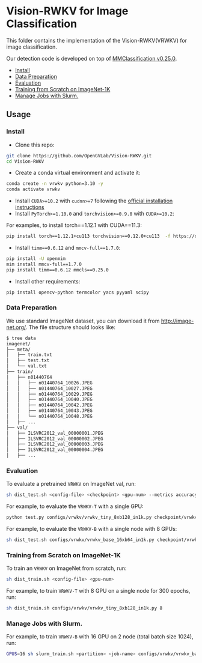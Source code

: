 # Vision-RWKV for Image Classification

This folder contains the implementation of the Vision-RWKV(VRWKV) for image classification.

Our detection code is developed on top
of [MMClassification v0.25.0](https://github.com/open-mmlab/mmpretrain/tree/v0.25.0).

<!-- TOC -->

* [Install](#install)
* [Data Preparation](#data-preparation)
* [Evaluation](#evaluation)
* [Training from Scratch on ImageNet-1K](#training-from-scratch-on-imagenet-1k)
* [Manage Jobs with Slurm.](#manage-jobs-with-slurm)

<!-- TOC -->

## Usage

### Install

- Clone this repo:

```bash
git clone https://github.com/OpenGVLab/Vision-RWKV.git
cd Vision-RWKV
```

- Create a conda virtual environment and activate it:

```bash
conda create -n vrwkv python=3.10 -y
conda activate vrwkv
```

- Install `CUDA>=10.2` with `cudnn>=7` following
  the [official installation instructions](https://docs.nvidia.com/cuda/cuda-installation-guide-linux/index.html)
- Install `PyTorch>=1.10.0` and `torchvision>=0.9.0` with `CUDA>=10.2`:

For examples, to install torch==1.12.1 with CUDA==11.3:

```bash
pip install torch==1.12.1+cu113 torchvision==0.12.0+cu113  -f https://download.pytorch.org/whl/torch_stable.html
```

- Install `timm==0.6.12` and `mmcv-full==1.7.0`:

```bash
pip install -U openmim
mim install mmcv-full==1.7.0
pip install timm==0.6.12 mmcls==0.25.0
```

- Install other requirements:

```bash
pip install opencv-python termcolor yacs pyyaml scipy
```

### Data Preparation

We use standard ImageNet dataset, you can download it from http://image-net.org/. The file structure should looks like:

```bash
$ tree data
imagenet/
├── meta/
│   ├── train.txt
│   ├── test.txt
│   └── val.txt
├── train/
│   ├── n01440764
│   │   ├── n01440764_10026.JPEG
│   │   ├── n01440764_10027.JPEG
│   │   ├── n01440764_10029.JPEG
│   │   ├── n01440764_10040.JPEG
│   │   ├── n01440764_10042.JPEG
│   │   ├── n01440764_10043.JPEG
│   │   └── n01440764_10048.JPEG
│   ├── ...
├── val/
│   ├── ILSVRC2012_val_00000001.JPEG
│   ├── ILSVRC2012_val_00000002.JPEG
│   ├── ILSVRC2012_val_00000003.JPEG
│   ├── ILSVRC2012_val_00000004.JPEG
│   ├── ...
```

### Evaluation

To evaluate a pretrained `VRWKV` on ImageNet val, run:

```bash
sh dist_test.sh <config-file> <checkpoint> <gpu-num> --metrics accuracy
```

For example, to evaluate the `VRWKV-T` with a single GPU:

```bash
python test.py configs/vrwkv/vrwkv_tiny_8xb128_in1k.py checkpoint/vrwkv_t_in1k_224.pth --metrics accuracy
```

For example, to evaluate the `VRWKV-B` with a single node with 8 GPUs:

```bash
sh dist_test.sh configs/vrwkv/vrwkv_base_16xb64_in1k.py checkpoint/vrwkv_b_in1k_224.pth 8 --metrics accuracy
```

### Training from Scratch on ImageNet-1K

To train an `VRWKV` on ImageNet from scratch, run:

```bash
sh dist_train.sh <config-file> <gpu-num>
```

For example, to train `VRWKV-T` with 8 GPU on a single node for 300 epochs, run:

```bash
sh dist_train.sh configs/vrwkv/vrwkv_tiny_8xb128_in1k.py 8
```

### Manage Jobs with Slurm.

For example, to train `VRWKV-B` with 16 GPU on 2 node (total batch size 1024), run:

```bash
GPUS=16 sh slurm_train.sh <partition> <job-name> configs/vrwkv/vrwkv_base_16xb64_in1k.py work_dirs/vrwkv_base_16xb64_in1k
```